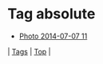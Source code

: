 <!--
title: Tag absolute
date: 2020-06-28T15:26:59.713Z
tags:
-->
# Tag absolute

 * [Photo 2014-07-07 11](91037833105.md)

| [Tags](tags.md) | [Top](index.md) |
